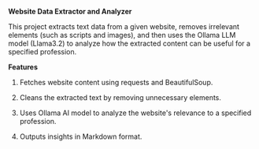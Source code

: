 **Website Data Extractor and Analyzer**
  
  This project extracts text data from a given website, removes irrelevant elements (such as scripts and images), and then uses the Ollama LLM model (Llama3.2) to analyze how the extracted content can be useful for a specified profession.

**Features**

1) Fetches website content using requests and BeautifulSoup.

2) Cleans the extracted text by removing unnecessary elements.

3) Uses Ollama AI model to analyze the website's relevance to a specified profession.

4) Outputs insights in Markdown format.

